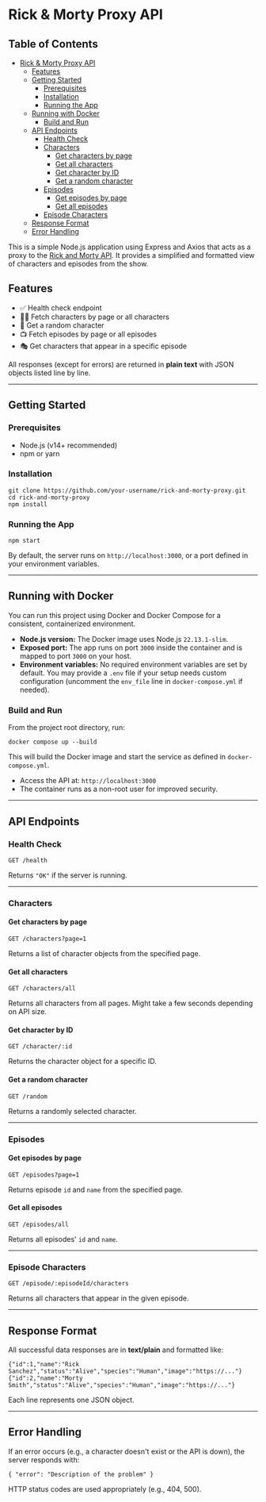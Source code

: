 # Rick & Morty Proxy API

## Table of Contents

- [Rick & Morty Proxy API](#rick-morty-proxy-api)
  - [Features](#features)
  - [Getting Started](#getting-started)
    - [Prerequisites](#prerequisites)
    - [Installation](#installation)
    - [Running the App](#running-the-app)
  - [Running with Docker](#running-with-docker)
    - [Build and Run](#build-and-run)
  - [API Endpoints](#api-endpoints)
    - [Health Check](#health-check)
    - [Characters](#characters)
      - [Get characters by page](#get-characters-by-page)
      - [Get all characters](#get-all-characters)
      - [Get character by ID](#get-character-by-id)
      - [Get a random character](#get-a-random-character)
    - [Episodes](#episodes)
      - [Get episodes by page](#get-episodes-by-page)
      - [Get all episodes](#get-all-episodes)
    - [Episode Characters](#episode-characters)
  - [Response Format](#response-format)
  - [Error Handling](#error-handling)


This is a simple Node.js application using Express and Axios that acts as a proxy to the [Rick and Morty API](https://rickandmortyapi.com/). It provides a simplified and formatted view of characters and episodes from the show.

## Features

- ✅ Health check endpoint  
- 🧑‍🚀 Fetch characters by page or all characters  
- 🎲 Get a random character  
- 📺 Fetch episodes by page or all episodes  
- 🎭 Get characters that appear in a specific episode  

All responses (except for errors) are returned in **plain text** with JSON objects listed line by line.

---

## Getting Started

### Prerequisites

- Node.js (v14+ recommended)
- npm or yarn

### Installation

```
git clone https://github.com/your-username/rick-and-morty-proxy.git
cd rick-and-morty-proxy
npm install
```

### Running the App

```
npm start
```

By default, the server runs on `http://localhost:3000`, or a port defined in your environment variables.

---

## Running with Docker

You can run this project using Docker and Docker Compose for a consistent, containerized environment.

- **Node.js version:** The Docker image uses Node.js `22.13.1-slim`.
- **Exposed port:** The app runs on port `3000` inside the container and is mapped to port `3000` on your host.
- **Environment variables:** No required environment variables are set by default. You may provide a `.env` file if your setup needs custom configuration (uncomment the `env_file` line in `docker-compose.yml` if needed).

### Build and Run

From the project root directory, run:

```
docker compose up --build
```

This will build the Docker image and start the service as defined in `docker-compose.yml`.

- Access the API at: `http://localhost:3000`
- The container runs as a non-root user for improved security.

---

## API Endpoints

### Health Check

```
GET /health
```

Returns `"OK"` if the server is running.

---

### Characters

#### Get characters by page

```
GET /characters?page=1
```

Returns a list of character objects from the specified page.

#### Get all characters

```
GET /characters/all
```

Returns all characters from all pages. Might take a few seconds depending on API size.

#### Get character by ID

```
GET /character/:id
```

Returns the character object for a specific ID.

#### Get a random character

```
GET /random
```

Returns a randomly selected character.

---

### Episodes

#### Get episodes by page

```
GET /episodes?page=1
```

Returns episode `id` and `name` from the specified page.

#### Get all episodes

```
GET /episodes/all
```

Returns all episodes' `id` and `name`.

---

### Episode Characters

```
GET /episode/:episodeId/characters
```

Returns all characters that appear in the given episode.

---

## Response Format

All successful data responses are in **text/plain** and formatted like:

```
{"id":1,"name":"Rick Sanchez","status":"Alive","species":"Human","image":"https://..."}
{"id":2,"name":"Morty Smith","status":"Alive","species":"Human","image":"https://..."}
```

Each line represents one JSON object.

---

## Error Handling

If an error occurs (e.g., a character doesn't exist or the API is down), the server responds with:

```
{ "error": "Description of the problem" }
```

HTTP status codes are used appropriately (e.g., 404, 500).

